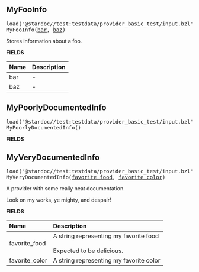 <!-- Generated with Stardoc: http://skydoc.bazel.build -->



<a id="MyFooInfo"></a>

## MyFooInfo

<pre>
load("@stardoc//test:testdata/provider_basic_test/input.bzl", "MyFooInfo")
MyFooInfo(<a href="#MyFooInfo-bar">bar</a>, <a href="#MyFooInfo-baz">baz</a>)
</pre>

Stores information about a foo.

**FIELDS**


| Name  | Description |
| :------------- | :------------- |
| <a id="MyFooInfo-bar"></a>bar |  -    |
| <a id="MyFooInfo-baz"></a>baz |  -    |


<a id="MyPoorlyDocumentedInfo"></a>

## MyPoorlyDocumentedInfo

<pre>
load("@stardoc//test:testdata/provider_basic_test/input.bzl", "MyPoorlyDocumentedInfo")
MyPoorlyDocumentedInfo()
</pre>



**FIELDS**



<a id="MyVeryDocumentedInfo"></a>

## MyVeryDocumentedInfo

<pre>
load("@stardoc//test:testdata/provider_basic_test/input.bzl", "MyVeryDocumentedInfo")
MyVeryDocumentedInfo(<a href="#MyVeryDocumentedInfo-favorite_food">favorite_food</a>, <a href="#MyVeryDocumentedInfo-favorite_color">favorite_color</a>)
</pre>

A provider with some really neat documentation.

Look on my works, ye mighty, and despair!

**FIELDS**


| Name  | Description |
| :------------- | :------------- |
| <a id="MyVeryDocumentedInfo-favorite_food"></a>favorite_food |  A string representing my favorite food<br><br>Expected to be delicious.    |
| <a id="MyVeryDocumentedInfo-favorite_color"></a>favorite_color |  A string representing my favorite color    |


